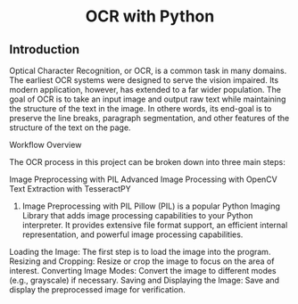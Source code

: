 # <center>OCR with Python</center>

## Introduction
Optical Character Recognition, or OCR, is a common task in many domains. The earliest OCR systems were designed to serve the vision impaired. Its modern application, however, has extended to a far wider population. The goal of OCR is to take an input image and output raw text while maintaining the structure of the text in the image. In othere words, its end-goal is to preserve the line breaks, paragraph segmentation, and other features of the structure of the text on the page.

Workflow Overview

The OCR process in this project can be broken down into three main steps:

Image Preprocessing with PIL
Advanced Image Processing with OpenCV
Text Extraction with TesseractPY
1. Image Preprocessing with PIL
Pillow (PIL) is a popular Python Imaging Library that adds image processing capabilities to your Python interpreter. It provides extensive file format support, an efficient internal representation, and powerful image processing capabilities.

Loading the Image: The first step is to load the image into the program.
Resizing and Cropping: Resize or crop the image to focus on the area of interest.
Converting Image Modes: Convert the image to different modes (e.g., grayscale) if necessary.
Saving and Displaying the Image: Save and display the preprocessed image for verification.


